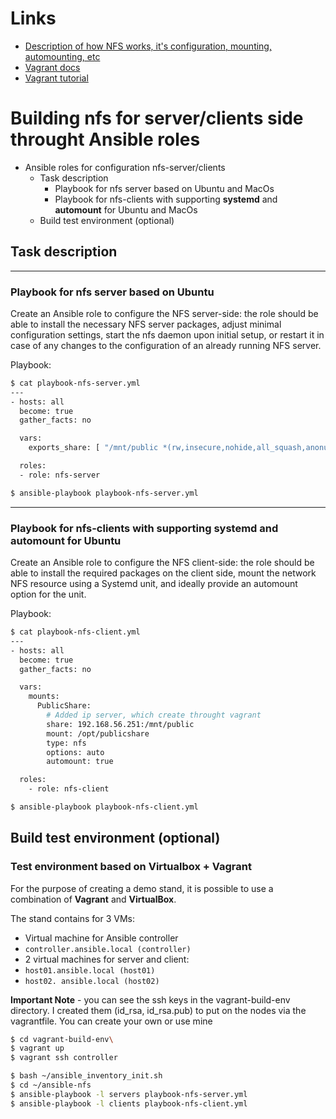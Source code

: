 # Links
- [Description of how NFS works, it's configuration, mounting, automounting, etc](https://www.altlinux.org/NFS)
- [Vagrant docs](https://developer.hashicorp.com/vagrant/docs)
- [Vagrant tutorial](https://devopscube.com/vagrant-tutorial-beginners/)
# Building nfs for server/clients side throught Ansible roles

<!-- TOC -->

- Ansible roles for configuration nfs-server/clients
    - Task description
        - Playbook for nfs server based on Ubuntu and MacOs
        - Playbook for nfs-clients with supporting **systemd** and **automount** for Ubuntu and MacOs
    - Build test environment (optional)

## Task description

---
### Playbook for nfs server based on Ubuntu

Create an Ansible role to configure the NFS server-side: the role should be able to install the necessary NFS server packages, adjust minimal configuration settings, start the nfs daemon upon initial setup, or restart it in case of any changes to the configuration of an already running NFS server.

Playbook:
```bash
$ cat playbook-nfs-server.yml
---
- hosts: all
  become: true
  gather_facts: no

  vars:
    exports_share: [ "/mnt/public *(rw,insecure,nohide,all_squash,anonuid=33,no_subtree_check)" ]

  roles:
  - role: nfs-server

$ ansible-playbook playbook-nfs-server.yml
```
---

### Playbook for nfs-clients with supporting **systemd** and **automount** for Ubuntu

Create an Ansible role to configure the NFS client-side: the role should be able to install the required packages on the client side, mount the network NFS resource using a Systemd unit, and ideally provide an automount option for the unit.

Playbook:
```bash
$ cat playbook-nfs-client.yml
---
- hosts: all
  become: true
  gather_facts: no

  vars:
    mounts:
      PublicShare:
        # Added ip server, which create throught vagrant
        share: 192.168.56.251:/mnt/public
        mount: /opt/publicshare
        type: nfs
        options: auto
        automount: true

  roles:
    - role: nfs-client

$ ansible-playbook playbook-nfs-client.yml
```
## Build test environment (optional)
### Test environment based on Virtualbox + Vagrant
For the purpose of creating a demo stand, it is possible to use a combination of **Vagrant** and **VirtualBox**.


The stand contains for 3 VMs:
- Virtual machine for Ansible controller
- `controller.ansible.local (controller)`
- 2 virtual machines for server and client:
- `host01.ansible.local (host01)`
- `host02. ansible.local (host02)`

**Important Note** - you can see the ssh keys in the vagrant-build-env directory. I created them (id_rsa, id_rsa.pub) to put on the nodes via the vagrantfile. You can create your own or use mine
```bash
$ cd vagrant-build-env\
$ vagrant up
$ vagrant ssh controller

$ bash ~/ansible_inventory_init.sh
$ cd ~/ansible-nfs
$ ansible-playbook -l servers playbook-nfs-server.yml
$ ansible-playbook -l clients playbook-nfs-client.yml
```